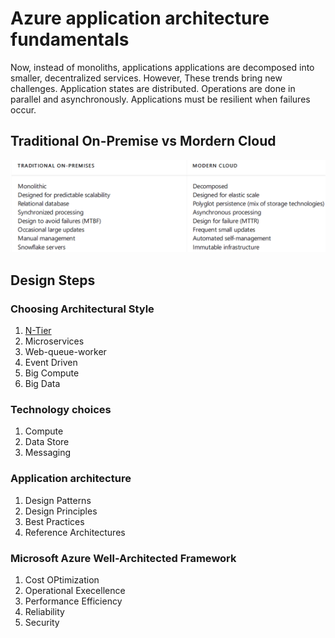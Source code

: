 # Azure application architecture fundamentals
Now, instead of monoliths, applications applications are decomposed into smaller, decentralized services.
However, These trends bring new challenges. Application states are distributed. Operations are done in parallel and asynchronously. Applications must be resilient when failures occur. 

## Traditional On-Premise  vs  Mordern Cloud
![TRADITIONAL ON-PREMISES  Vs MODERNCLOUD!](/images/traditionalVScloud.png)

## Design Steps
### Choosing Architectural Style
 1. [N-Tier](/n-tier.md)
 2. Microservices
 3. Web-queue-worker
 4. Event Driven
 5. Big Compute
 6. Big Data

### Technology choices
1. Compute
2. Data Store
3. Messaging

### Application architecture
1. Design Patterns
2. Design Principles
3. Best Practices
4. Reference Architectures

### Microsoft Azure Well-Architected Framework
1. Cost OPtimization
2. Operational Execellence
3. Performance Efficiency
4. Reliability
5. Security